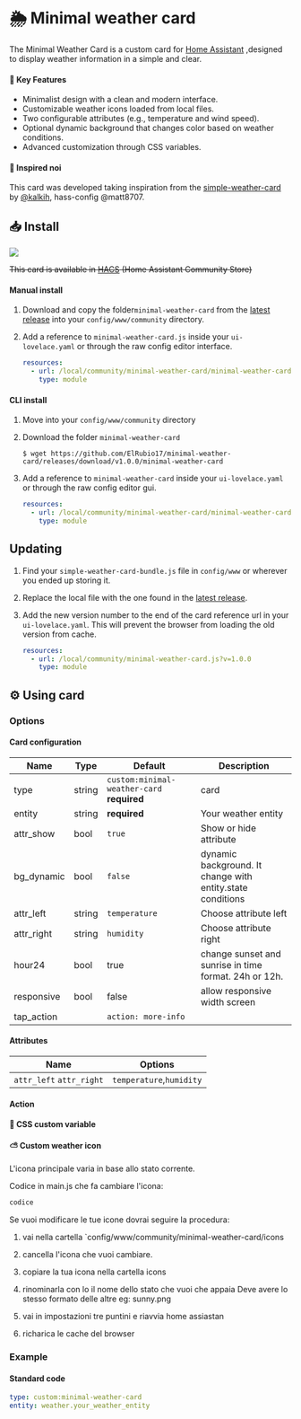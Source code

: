 # 🌦️ Minimal weather card
The Minimal Weather Card is a custom card for [Home Assistant](https://home-assistant.io) ,designed to display weather information in a simple and clear.


#### 📌 Key Features
- Minimalist design with a clean and modern interface.
- Customizable weather icons loaded from local files.
- Two configurable attributes (e.g., temperature and wind speed).
- Optional dynamic background that changes color based on weather conditions.
- Advanced customization through CSS variables.

#### 📌 Inspired noi
This card was developed taking inspiration from the [simple-weather-card](https://github.com/kalkih/simple-weather-card/tree/master) by [@kalkih](https://github.com/kalkih), hass-config @matt8707.

## 📥 Install

[![](https://img.shields.io/github/release/ElRubii17/minimal-weather-card.svg?style=flat-square)](https://github.com/ElRubio17/minimal-weather-card/releases/latest)

~~This card is available in [HACS](https://github.com/custom-components/hacs) (Home Assistant Community Store)~~

#### Manual install

1. Download and copy the folder`minimal-weather-card` from the [latest release](https://github.com/ElRubio17/minimal-weather-card/releases/latest) into your `config/www/community` directory.

2. Add a reference to `minimal-weather-card.js` inside your `ui-lovelace.yaml` or through the raw config editor interface.

   ```yaml
   resources:
     - url: /local/community/minimal-weather-card/minimal-weather-card.js?v=1.0.0
       type: module
   ```

#### CLI install

1. Move into your `config/www/community` directory

2. Download the folder `minimal-weather-card`

   ```console
   $ wget https://github.com/ElRubio17/minimal-weather-card/releases/download/v1.0.0/minimal-weather-card
   ```

3. Add a reference to `minimal-weather-card` inside your `ui-lovelace.yaml` or through the raw config editor gui.

   ```yaml
   resources:
     - url: /local/community/minimal-weather-card/minimal-weather-card.js?v=1.0.0
       type: module
   ```

## Updating

1. Find your `simple-weather-card-bundle.js` file in `config/www` or wherever you ended up storing it.

2. Replace the local file with the one found in the [latest release](https://github.com/ElRubio17/minimal-weather-card/releases/latest).

3. Add the new version number to the end of the card reference url in your `ui-lovelace.yaml`. This will prevent the browser from loading the old version from cache.

   ```yaml
   resources:
     - url: /local/community/minimal-weather-card.js?v=1.0.0
       type: module
   ```

## ⚙️ Using card
### Options
#### Card configuration
| Name       | Type    | Default  | Description |
|-----------|--------|---------|----------------------------------|
| type     | string | `custom:minimal-weather-card` **required**  |  card   |
| entity      | string | **required**    | Your weather entity|
| attr_show   | bool   | `true`   | Show or hide attribute    |
| bg_dynamic   | bool | `false`   | dynamic background. It change with entity.state conditions |
| attr_left      | string | `temperature`   | Choose attribute left |
| attr_right      | string | `humidity`   | Choose attribute right       |
|hour24| bool | true | change sunset and sunrise in time format. 24h or 12h.|
|responsive| bool| false| allow responsive width screen|
|tap_action| |`action: more-info`||

#### Attributes
|          Name          | Options|
|------------------------|--------|
|`attr_left` `attr_right`| `temperature`,`humidity`|
#### Action

#### 🎨 CSS custom variable

#### ⛅️ Custom weather icon

L'icona principale varia in base allo stato corrente.

Codice in main.js che fa cambiare l'icona:

```js
codice
```

Se vuoi modificare le tue icone dovrai seguire la procedura:
1. vai nella cartella `config/www/community/minimal-weather-card/icons

2. cancella l'icona che vuoi cambiare.

3. copiare la tua icona nella cartella icons

4. rinominarla con lo il nome dello stato che vuoi che appaia
Deve avere lo stesso formato delle altre
eg: sunny.png

5. vai in impostazioni tre puntini e riavvia home assiastan

6. richarica le cache del browser

### Example

#### Standard code

```yaml
type: custom:minimal-weather-card
entity: weather.your_weather_entity
```

